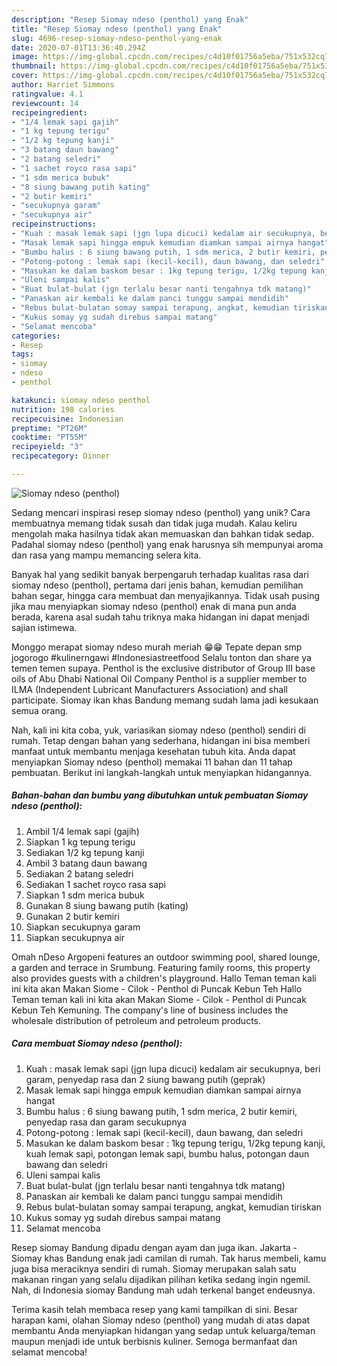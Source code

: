 ```yaml
---
description: "Resep Siomay ndeso (penthol) yang Enak"
title: "Resep Siomay ndeso (penthol) yang Enak"
slug: 4696-resep-siomay-ndeso-penthol-yang-enak
date: 2020-07-01T13:36:40.294Z
image: https://img-global.cpcdn.com/recipes/c4d10f01756a5eba/751x532cq70/siomay-ndeso-penthol-foto-resep-utama.jpg
thumbnail: https://img-global.cpcdn.com/recipes/c4d10f01756a5eba/751x532cq70/siomay-ndeso-penthol-foto-resep-utama.jpg
cover: https://img-global.cpcdn.com/recipes/c4d10f01756a5eba/751x532cq70/siomay-ndeso-penthol-foto-resep-utama.jpg
author: Harriet Simmons
ratingvalue: 4.1
reviewcount: 14
recipeingredient:
- "1/4 lemak sapi gajih"
- "1 kg tepung terigu"
- "1/2 kg tepung kanji"
- "3 batang daun bawang"
- "2 batang seledri"
- "1 sachet royco rasa sapi"
- "1 sdm merica bubuk"
- "8 siung bawang putih kating"
- "2 butir kemiri"
- "secukupnya garam"
- "secukupnya air"
recipeinstructions:
- "Kuah : masak lemak sapi (jgn lupa dicuci) kedalam air secukupnya, beri garam, penyedap rasa dan 2 siung bawang putih (geprak)"
- "Masak lemak sapi hingga empuk kemudian diamkan sampai airnya hangat"
- "Bumbu halus : 6 siung bawang putih, 1 sdm merica, 2 butir kemiri, penyedap rasa dan garam secukupnya"
- "Potong-potong : lemak sapi (kecil-kecil), daun bawang, dan seledri"
- "Masukan ke dalam baskom besar : 1kg tepung terigu, 1/2kg tepung kanji, kuah lemak sapi, potongan lemak sapi, bumbu halus, potongan daun bawang dan seledri"
- "Uleni sampai kalis"
- "Buat bulat-bulat (jgn terlalu besar nanti tengahnya tdk matang)"
- "Panaskan air kembali ke dalam panci tunggu sampai mendidih"
- "Rebus bulat-bulatan somay sampai terapung, angkat, kemudian tiriskan"
- "Kukus somay yg sudah direbus sampai matang"
- "Selamat mencoba"
categories:
- Resep
tags:
- siomay
- ndeso
- penthol

katakunci: siomay ndeso penthol 
nutrition: 198 calories
recipecuisine: Indonesian
preptime: "PT26M"
cooktime: "PT55M"
recipeyield: "3"
recipecategory: Dinner

---
```



![Siomay ndeso (penthol)](https://img-global.cpcdn.com/recipes/c4d10f01756a5eba/751x532cq70/siomay-ndeso-penthol-foto-resep-utama.jpg)

Sedang mencari inspirasi resep siomay ndeso (penthol) yang unik? Cara membuatnya memang tidak susah dan tidak juga mudah. Kalau keliru mengolah maka hasilnya tidak akan memuaskan dan bahkan tidak sedap. Padahal siomay ndeso (penthol) yang enak harusnya sih mempunyai aroma dan rasa yang mampu memancing selera kita.

Banyak hal yang sedikit banyak berpengaruh terhadap kualitas rasa dari siomay ndeso (penthol), pertama dari jenis bahan, kemudian pemilihan bahan segar, hingga cara membuat dan menyajikannya. Tidak usah pusing jika mau menyiapkan siomay ndeso (penthol) enak di mana pun anda berada, karena asal sudah tahu triknya maka hidangan ini dapat menjadi sajian istimewa.

Monggo merapat siomay ndeso murah meriah 😁😁 Tepate depan smp jogorogo #kulinerngawi #Indonesiastreetfood Selalu tonton dan share ya temen temen supaya. Penthol is the exclusive distributor of Group III base oils of Abu Dhabi National Oil Company Penthol is a supplier member to ILMA (Independent Lubricant Manufacturers Association) and shall participate. Siomay ikan khas Bandung memang sudah lama jadi kesukaan semua orang.


Nah, kali ini kita coba, yuk, variasikan siomay ndeso (penthol) sendiri di rumah. Tetap dengan bahan yang sederhana, hidangan ini bisa memberi manfaat untuk membantu menjaga kesehatan tubuh kita. Anda dapat menyiapkan Siomay ndeso (penthol) memakai 11 bahan dan 11 tahap pembuatan. Berikut ini langkah-langkah untuk menyiapkan hidangannya.

<!--inarticleads1-->

##### Bahan-bahan dan bumbu yang dibutuhkan untuk pembuatan Siomay ndeso (penthol):

1. Ambil 1/4 lemak sapi (gajih)
1. Siapkan 1 kg tepung terigu
1. Sediakan 1/2 kg tepung kanji
1. Ambil 3 batang daun bawang
1. Sediakan 2 batang seledri
1. Sediakan 1 sachet royco rasa sapi
1. Siapkan 1 sdm merica bubuk
1. Gunakan 8 siung bawang putih (kating)
1. Gunakan 2 butir kemiri
1. Siapkan secukupnya garam
1. Siapkan secukupnya air


Omah nDeso Argopeni features an outdoor swimming pool, shared lounge, a garden and terrace in Srumbung. Featuring family rooms, this property also provides guests with a children&#39;s playground. Hallo Teman teman kali ini kita akan Makan Siome - Cilok - Penthol di Puncak Kebun Teh Hallo Teman teman kali ini kita akan Makan Siome - Cilok - Penthol di Puncak Kebun Teh Kemuning. The company&#39;s line of business includes the wholesale distribution of petroleum and petroleum products. 

<!--inarticleads2-->

##### Cara membuat Siomay ndeso (penthol):

1. Kuah : masak lemak sapi (jgn lupa dicuci) kedalam air secukupnya, beri garam, penyedap rasa dan 2 siung bawang putih (geprak)
1. Masak lemak sapi hingga empuk kemudian diamkan sampai airnya hangat
1. Bumbu halus : 6 siung bawang putih, 1 sdm merica, 2 butir kemiri, penyedap rasa dan garam secukupnya
1. Potong-potong : lemak sapi (kecil-kecil), daun bawang, dan seledri
1. Masukan ke dalam baskom besar : 1kg tepung terigu, 1/2kg tepung kanji, kuah lemak sapi, potongan lemak sapi, bumbu halus, potongan daun bawang dan seledri
1. Uleni sampai kalis
1. Buat bulat-bulat (jgn terlalu besar nanti tengahnya tdk matang)
1. Panaskan air kembali ke dalam panci tunggu sampai mendidih
1. Rebus bulat-bulatan somay sampai terapung, angkat, kemudian tiriskan
1. Kukus somay yg sudah direbus sampai matang
1. Selamat mencoba


Resep siomay Bandung dipadu dengan ayam dan juga ikan. Jakarta - Siomay khas Bandung enak jadi camilan di rumah. Tak harus membeli, kamu juga bisa meraciknya sendiri di rumah. Siomay merupakan salah satu makanan ringan yang selalu dijadikan pilihan ketika sedang ingin ngemil. Nah, di Indonesia siomay Bandung mah udah terkenal banget endeusnya. 

Terima kasih telah membaca resep yang kami tampilkan di sini. Besar harapan kami, olahan Siomay ndeso (penthol) yang mudah di atas dapat membantu Anda menyiapkan hidangan yang sedap untuk keluarga/teman maupun menjadi ide untuk berbisnis kuliner. Semoga bermanfaat dan selamat mencoba!
